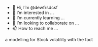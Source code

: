 - 👋 Hi, I’m @dewfrsdcsf
- 👀 I’m interested in ...
- 🌱 I’m currently learning ...
- 💞️ I’m looking to collaborate on ...
- 📫 How to reach me ...

<!---
dewfrsdcsf/dewfrsdcsf is a ✨ special ✨ repository because its `README.md` (this file) appears on your GitHub profile.
You can click the Preview link to take a look at your changes.
--->
a modelling for Stock volatility with the fact
